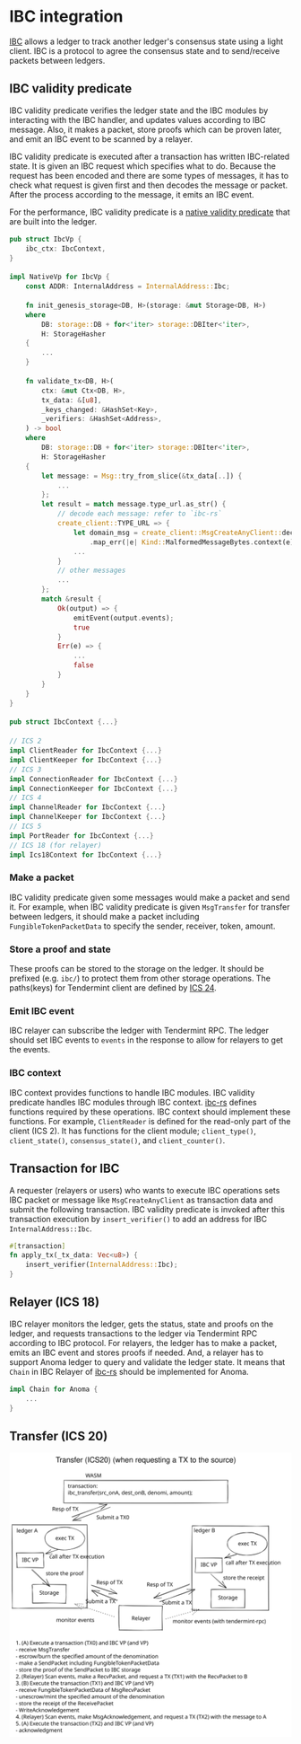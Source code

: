 # IBC integration

[IBC](https://arxiv.org/pdf/2006.15918.pdf) allows a ledger to track another ledger's consensus state using a light client. IBC is a protocol to agree the consensus state and to send/receive packets between ledgers.

## IBC validity predicate
IBC validity predicate verifies the ledger state and the IBC modules by interacting with the IBC handler, and updates values according to IBC message. Also, it makes a packet, store proofs which can be proven later, and emit an IBC event to be scanned by a relayer.

IBC validity predicate is executed after a transaction has written IBC-related state. It is given an IBC request which specifies what to do. Because the request has been encoded and there are some types of messages, it has to check what request is given first and then decodes the message or packet. After the process according to the message, it emits an IBC event.

For the performance, IBC validity predicate is a [native validity predicate](vp.md#native-vps) that are built into the ledger.

```rust
pub struct IbcVp {
    ibc_ctx: IbcContext,
}

impl NativeVp for IbcVp {
    const ADDR: InternalAddress = InternalAddress::Ibc;

    fn init_genesis_storage<DB, H>(storage: &mut Storage<DB, H>)
    where
        DB: storage::DB + for<'iter> storage::DBIter<'iter>,
        H: StorageHasher
    {
        ...
    }

    fn validate_tx<DB, H>(
        ctx: &mut Ctx<DB, H>,
        tx_data: &[u8],
        _keys_changed: &HashSet<Key>,
        _verifiers: &HashSet<Address>,
    ) -> bool
    where
        DB: storage::DB + for<'iter> storage::DBIter<'iter>,
        H: StorageHasher
    {
        let message: = Msg::try_from_slice(&tx_data[..]) {
            ...
        };
        let result = match message.type_url.as_str() {
            // decode each message: refer to `ibc-rs`
            create_client::TYPE_URL => {
                let domain_msg = create_client::MsgCreateAnyClient::decode_vec(&any_msg.value)
                    .map_err(|e| Kind::MalformedMessageBytes.context(e))?;
                ...
            }
            // other messages
            ...
        };
        match &result {
            Ok(output) => {
                emitEvent(output.events);
                true
            }
            Err(e) => {
                ...
                false
            }
        }
    }
}

pub struct IbcContext {...}

// ICS 2
impl ClientReader for IbcContext {...}
impl ClientKeeper for IbcContext {...}
// ICS 3
impl ConnectionReader for IbcContext {...}
impl ConnectionKeeper for IbcContext {...}
// ICS 4
impl ChannelReader for IbcContext {...}
impl ChannelKeeper for IbcContext {...}
// ICS 5
impl PortReader for IbcContext {...}
// ICS 18 (for relayer)
impl Ics18Context for IbcContext {...}
```

### Make a packet
IBC validity predicate given some messages would make a packet and send it. For example, when IBC validity predicate is given `MsgTransfer` for transfer between ledgers, it should make a packet including `FungibleTokenPacketData` to specify the sender, receiver, token, amount.

### Store a proof and state
These proofs can be stored to the storage on the ledger. It should be prefixed (e.g. `ibc/`) to protect them from other storage operations. The paths(keys) for Tendermint client are defined by [ICS 24](https://github.com/cosmos/ibc/blob/master/spec/core/ics-024-host-requirements/README.md#path-space).

### Emit IBC event
IBC relayer can subscribe the ledger with Tendermint RPC. The ledger should set IBC events to `events` in the response to allow for relayers to get the events.

### IBC context
IBC context provides functions to handle IBC modules. IBC validity predicate handles IBC modules through IBC context. [ibc-rs](https://github.com/informalsystems/ibc-rs) defines functions required by these operations. IBC context should implement these functions. For example, `ClientReader` is defined for the read-only part of the client (ICS 2). It has functions for the client module; `client_type()`, `client_state()`, `consensus_state()`, and `client_counter()`.

## Transaction for IBC
A requester (relayers or users) who wants to execute IBC operations sets IBC packet or message like `MsgCreateAnyClient` as transaction data and submit the following transaction. IBC validity predicate is invoked after this transaction execution by `insert_verifier()` to add an address for IBC `InternalAddress::Ibc`.

```rust
#[transaction]
fn apply_tx(_tx_data: Vec<u8>) {
    insert_verifier(InternalAddress::Ibc);
}
```

## Relayer (ICS 18)
IBC relayer monitors the ledger, gets the status, state and proofs on the ledger, and requests transactions to the ledger via Tendermint RPC according to IBC protocol. For relayers, the ledger has to make a packet, emits an IBC event and stores proofs if needed. And, a relayer has to support Anoma ledger to query and validate the ledger state. It means that `Chain` in IBC Relayer of [ibc-rs](https://github.com/informalsystems/ibc-rs) should be implemented for Anoma.

```rust
impl Chain for Anoma {
    ...
}
```

## Transfer (ICS 20)
![transfer](./ibc/transfer.svg  "transfer")

